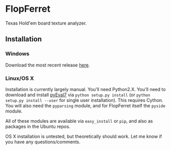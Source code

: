 FlopFerret
==========
Texas Hold'em board texture analyzer.

Installation
------------

### Windows
Download the most recent release [here](https://github.com/JulianAndrews/flopferret/releases).

### Linux/OS X
Installation is currently largely manual. You'll need Python2.X. You'll need to download and install [pyEval7](https://github.com/JulianAndrews/pyeval7) via `python setup.py install` (or `python setup.py install --user` for single user installation). This requires Cython. You will also need the `pyparsing` module, and for FlopFerret itself the `pyside` module.

All of these modules are available via `easy_install` or `pip`, and also as packages in the Ubuntu repos.

OS X installation is untested, but theoretically should work. Let me know if you have any questions/comments.
